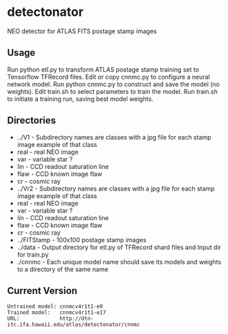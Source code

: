 # detectonator
NEO detector for ATLAS FITS postage stamp images

## Usage
Run python etl.py to transform ATLAS postage stamp training set to Tensorflow TFRecord files.
Edit or copy cnnmc.py to configure a neural network model.
Run python cnnmc.py to construct and save the model (no weights).
Edit train.sh to select parameters to train the model.
Run train.sh to initiate a training run, saving best model weights.

## Directories
-  ../V1 - Subdirectory names are classes with a jpg file for each stamp image example of that class
  -    real - real NEO image
  -    var  - variable star ?
  -    lin  - CCD readout saturation line
  -    flaw - CCD known image flaw
  -    cr   - cosmic ray
-  ../Vr2 - Subdirectory names are classes with a jpg file for each stamp image example of that class
  -    real - real NEO image
  -    var  - variable star ?
  -    lin  - CCD readout saturation line
  -    flaw - CCD known image flaw
  -    cr   - cosmic ray
-  ../FITStamp - 100x100 postage stamp images
-  ../data - Output directory for etl.py of TFRecord shard files and Input dir for train.py
-  ./cnnmc - Each unique model name should save its models and weights to a directory of the same name

## Current Version

```
Untrained model: cnnmcv4r1t1-e0
Trained model:   cnnmcv4r1t1-e17
URL:             http://dtn-itc.ifa.hawaii.edu/atlas/detectonator/cnnmc
```

